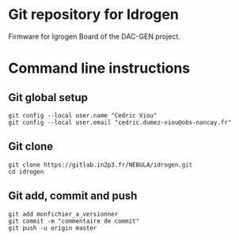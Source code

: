# Git repository for Idrogen

Firmware for Igrogen Board of the DAC-GEN project.


# Command line instructions
## Git global setup
```
git config --local user.name "Cedric Viou"
git config --local user.email "cedric.dumez-viou@obs-nancay.fr"
```

## Git clone
```
git clone https://gitlab.in2p3.fr/NEBULA/idrogen.git
cd idrogen
```

## Git add, commit and push
```
git add monfichier_a_versionner
git commit -m "commentaire de commit"
git push -u origin master
```
